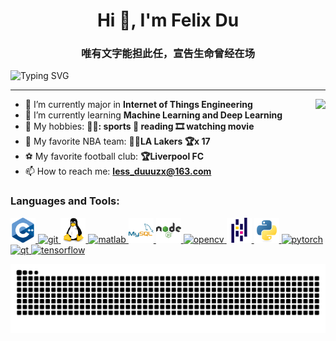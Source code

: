 <h1 align="center">Hi 👋, I'm Felix Du</h1>
<h3 align="center">唯有文字能担此任，宣告生命曾经在场</h3>
<!DOCTYPE html>
<html lang="en">
<head>
  <meta charset="UTF-8">
  <meta name="viewport" content="width=device-width, initial-scale=1.0">
</head>
<body>
    <img src="https://readme-typing-svg.demolab.com?font=Fira+Code&pause=1000&vCenter=true&width=435&lines=Welcome+to+my+GitHub+homepage.;I'm+a+student+from+GDOU(CSE).;" alt="Typing SVG">
</body>
</html>

------

<a href="https://github.com/Coekyun-Dou">
<img align="right" src="https://github-readme-stats.vercel.app/api?username=Coekyun-Dou&show_icons=true">
</a>

- 🔭 I’m currently major in <strong>Internet of Things Engineering</strong>
- 🌱 I’m currently learning <strong>Machine Learning and Deep Learning</strong>
- 💬 My hobbies: <strong>🏃‍♂️: sports 📔 reading 🎞️ watching movie</strong>
- 🏀 My favorite NBA team: <strong> 💜💛LA Lakers 🏆x 17 </strong>
- ⚽  My favorite football club: <strong> 🏆Liverpool FC </strong>
- 📫 How to reach me: <strong>less_duuuzx@163.com</strong>



<h3 align="left">Languages and Tools:</h3>
<p align="left">  <a href="https://www.w3schools.com/cpp/" target="_blank" rel="noreferrer"> <img src="https://raw.githubusercontent.com/devicons/devicon/master/icons/cplusplus/cplusplus-original.svg" alt="cplusplus" width="40" height="40"/> </a> <a href="https://git-scm.com/" target="_blank" rel="noreferrer"> <img src="https://www.vectorlogo.zone/logos/git-scm/git-scm-icon.svg" alt="git" width="40" height="40"/> </a> <a href="https://www.linux.org/" target="_blank" rel="noreferrer"> <img src="https://raw.githubusercontent.com/devicons/devicon/master/icons/linux/linux-original.svg" alt="linux" width="40" height="40"/> </a> <a href="https://www.mathworks.com/" target="_blank" rel="noreferrer"> <img src="https://upload.wikimedia.org/wikipedia/commons/2/21/Matlab_Logo.png" alt="matlab" width="40" height="40"/> </a> <a href="https://www.mysql.com/" target="_blank" rel="noreferrer"> <img src="https://raw.githubusercontent.com/devicons/devicon/master/icons/mysql/mysql-original-wordmark.svg" alt="mysql" width="40" height="40"/> </a> <a href="https://nodejs.org" target="_blank" rel="noreferrer"> <img src="https://raw.githubusercontent.com/devicons/devicon/master/icons/nodejs/nodejs-original-wordmark.svg" alt="nodejs" width="40" height="40"/> </a> <a href="https://opencv.org/" target="_blank" rel="noreferrer"> <img src="https://www.vectorlogo.zone/logos/opencv/opencv-icon.svg" alt="opencv" width="40" height="40"/> </a> <a href="https://pandas.pydata.org/" target="_blank" rel="noreferrer"> <img src="https://raw.githubusercontent.com/devicons/devicon/2ae2a900d2f041da66e950e4d48052658d850630/icons/pandas/pandas-original.svg" alt="pandas" width="40" height="40"/> </a> <a href="https://www.python.org" target="_blank" rel="noreferrer"> <img src="https://raw.githubusercontent.com/devicons/devicon/master/icons/python/python-original.svg" alt="python" width="40" height="40"/> </a> <a href="https://pytorch.org/" target="_blank" rel="noreferrer"> <img src="https://www.vectorlogo.zone/logos/pytorch/pytorch-icon.svg" alt="pytorch" width="40" height="40"/> </a> <a href="https://www.qt.io/" target="_blank" rel="noreferrer"> <img src="https://upload.wikimedia.org/wikipedia/commons/0/0b/Qt_logo_2016.svg" alt="qt" width="40" height="40"/> </a> <a href="https://www.tensorflow.org" target="_blank" rel="noreferrer"> <img src="https://www.vectorlogo.zone/logos/tensorflow/tensorflow-icon.svg" alt="tensorflow" width="40" height="40"/> </a> </p>

<picture>
  <source media="(prefers-color-scheme: dark)" srcset="https://raw.githubusercontent.com/Coekyun-Dou/Coekyun-Dou/refs/heads/output/github-contribution-grid-snake-dark.svg">
  <source media="(prefers-color-scheme: light)" srcset="https://raw.githubusercontent.com/Coekyun-Dou/Coekyun-Dou/refs/heads/output/github-contribution-grid-snake.svg">
  <img alt="github contribution grid snake animation" src="https://raw.githubusercontent.com/Coekyun-Dou/Coekyun-Dou/refs/heads/output/github-contribution-grid-snake.svg">
</picture>

<!--
 ![GitHub Streak](https://streak-stats.demolab.com/?user=Coekyun-Dou)
--!>
